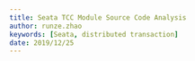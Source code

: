```yaml
---
title: Seata TCC Module Source Code Analysis
author: runze.zhao
keywords: [Seata, distributed transaction]
date: 2019/12/25
---
```

